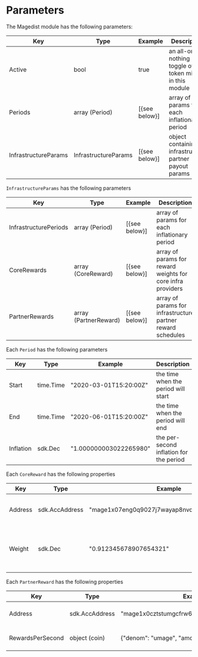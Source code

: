 <!--
order: 5
-->

# Parameters

The Magedist module has the following parameters:

| Key                  | Type                 | Example       | Description                                              |
| -------------------- | -------------------- | ------------- | -------------------------------------------------------- |
| Active               | bool                 | true          | an all-or-nothing toggle of token minting in this module |
| Periods              | array (Period)       | [{see below}] | array of params for each inflationary period             |
| InfrastructureParams | InfrastructureParams | [{see below}] | object containing infrastructure partner payout params   |

`InfrastructureParams` has the following parameters

| Key                   | Type                  | Example       | Description                                                 |
| --------------------- | --------------------- | ------------- | ----------------------------------------------------------- |
| InfrastructurePeriods | array (Period)        | [{see below}] | array of params for each inflationary period                |
| CoreRewards           | array (CoreReward)    | [{see below}] | array of params for reward weights for core infra providers |
| PartnerRewards        | array (PartnerReward) | [{see below}] | array of params for infrastructure partner reward schedules |

Each `Period` has the following parameters

| Key       | Type      | Example                | Description                             |
| --------- | --------- | ---------------------- | --------------------------------------- |
| Start     | time.Time | "2020-03-01T15:20:00Z" | the time when the period will start     |
| End       | time.Time | "2020-06-01T15:20:00Z" | the time when the period will end       |
| Inflation | sdk.Dec   | "1.000000003022265980" | the per-second inflation for the period |

Each `CoreReward` has the following properties

| Key     | Type           | Example                                       | Description                                              |
| ------- | -------------- | --------------------------------------------- | -------------------------------------------------------- |
| Address | sdk.AccAddress | "mage1x07eng0q9027j7wayap8nvqegpf625uu0w90tq" | address of core infrastructure provider                  |
| Weight  | sdk.Dec        | "0.912345678907654321"                        | % of remaining minted rewards allocated to this provider |

Each `PartnerReward` has the following properties

| Key              | Type           | Example                                       | Description                        |
| ---------------- | -------------- | --------------------------------------------- | ---------------------------------- |
| Address          | sdk.AccAddress | "mage1x0cztstumgcfrw69s5nd5qtu9vdcg7alqtyhgr" | address of infrastructure partner  |
| RewardsPerSecond | object (coin)  | {"denom": "umage", "amount": "1285" }         | per second reward for this partner |
